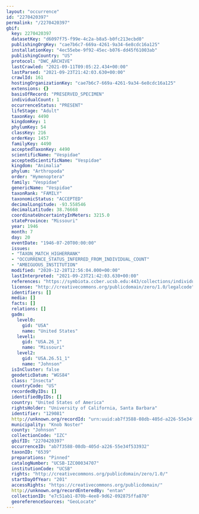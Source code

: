 ```yaml
---
layout: "occurrence"
id: "2270420397"
permalink: "/2270420397"
gbif:
  key: 2270420397
  datasetKey: "d6097f75-f99e-4c2a-b8a5-b0fc213ecbd0"
  publishingOrgKey: "cae7b6c7-669a-4261-9a34-6e8cdc16a125"
  installationKey: "4ec55ebe-9f92-45ec-b076-dd45f61003ab"
  publishingCountry: "US"
  protocol: "DWC_ARCHIVE"
  lastCrawled: "2021-09-11T09:05:22.434+00:00"
  lastParsed: "2021-09-23T21:42:03.630+00:00"
  crawlId: 161
  hostingOrganizationKey: "cae7b6c7-669a-4261-9a34-6e8cdc16a125"
  extensions: {}
  basisOfRecord: "PRESERVED_SPECIMEN"
  individualCount: 1
  occurrenceStatus: "PRESENT"
  lifeStage: "Adult"
  taxonKey: 4490
  kingdomKey: 1
  phylumKey: 54
  classKey: 216
  orderKey: 1457
  familyKey: 4490
  acceptedTaxonKey: 4490
  scientificName: "Vespidae"
  acceptedScientificName: "Vespidae"
  kingdom: "Animalia"
  phylum: "Arthropoda"
  order: "Hymenoptera"
  family: "Vespidae"
  genericName: "Vespidae"
  taxonRank: "FAMILY"
  taxonomicStatus: "ACCEPTED"
  decimalLongitude: -93.558546
  decimalLatitude: 38.76668
  coordinateUncertaintyInMeters: 3215.0
  stateProvince: "Missouri"
  year: 1946
  month: 7
  day: 20
  eventDate: "1946-07-20T00:00:00"
  issues:
  - "TAXON_MATCH_HIGHERRANK"
  - "OCCURRENCE_STATUS_INFERRED_FROM_INDIVIDUAL_COUNT"
  - "AMBIGUOUS_INSTITUTION"
  modified: "2020-12-28T12:56:04.000+00:00"
  lastInterpreted: "2021-09-23T21:42:03.630+00:00"
  references: "https://symbiota.ccber.ucsb.edu:443/collections/individual/index.php?occid=129081"
  license: "http://creativecommons.org/publicdomain/zero/1.0/legalcode"
  identifiers: []
  media: []
  facts: []
  relations: []
  gadm:
    level0:
      gid: "USA"
      name: "United States"
    level1:
      gid: "USA.26_1"
      name: "Missouri"
    level2:
      gid: "USA.26.51_1"
      name: "Johnson"
  isInCluster: false
  geodeticDatum: "WGS84"
  class: "Insecta"
  countryCode: "US"
  recordedByIDs: []
  identifiedByIDs: []
  country: "United States of America"
  rightsHolder: "University of California, Santa Barbara"
  identifier: "129081"
  http://unknown.org/recordId: "urn:uuid:ab7f3588-08db-405d-a226-55e34f533932"
  municipality: "Knob Noster"
  county: "Johnson"
  collectionCode: "IZC"
  gbifID: "2270420397"
  occurrenceID: "ab7f3588-08db-405d-a226-55e34f533932"
  taxonID: "6539"
  preparations: "Pinned"
  catalogNumber: "UCSB-IZC00034707"
  institutionCode: "UCSB"
  rights: "http://creativecommons.org/publicdomain/zero/1.0/"
  startDayOfYear: "201"
  accessRights: "https://creativecommons.org/publicdomain/"
  http://unknown.org/recordEnteredBy: "entan"
  collectionID: "e7c51ab1-870b-4ee8-9d62-092875ffa870"
  georeferenceSources: "GeoLocate"
---
```

